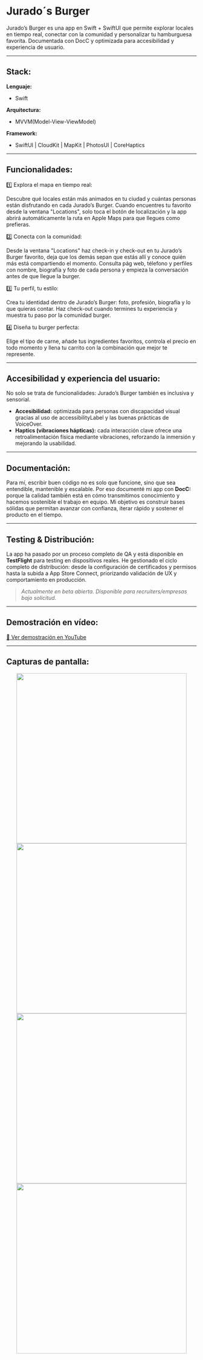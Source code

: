 # Jurado´s Burger
Jurado’s Burger es una app en Swift + SwiftUI que permite explorar locales en tiempo real, conectar con la comunidad y personalizar tu hamburguesa favorita. Documentada con DocC y optimizada para accesibilidad y experiencia de usuario.

---

## Stack:
**Lenguaje:**
- Swift
  
**Arquitectura:** 
- MVVM(Model-View-ViewModel)
  
**Framework:**
- SwiftUI | CloudKit | MapKit | PhotosUI | CoreHaptics

---
  
## Funcionalidades:

1️⃣ Explora el mapa en tiempo real:

Descubre qué locales están más animados en tu ciudad y cuántas personas están disfrutando en cada Jurado’s Burger. Cuando encuentres tu favorito desde la ventana  "Locations", solo toca el botón de localización y la app abrirá automáticamente la ruta en Apple Maps para que llegues como prefieras.

2️⃣ Conecta con la comunidad:

 Desde la ventana "Locations" haz check-in y check-out en tu Jurado’s Burger favorito, deja que los demás sepan que estás allí y conoce quién más está compartiendo el momento. Consulta pág web, télefono y     perfiles con nombre, biografía y foto de cada persona y empieza la conversación antes de que llegue la burger.  

3️⃣ Tu perfil, tu estilo: 

Crea tu identidad dentro de Jurado’s Burger: foto, profesión, biografía y lo que quieras contar. Haz check-out cuando termines tu experiencia y muestra tu paso por la comunidad burger.

4️⃣ Diseña tu burger perfecta: 

Elige el tipo de carne, añade tus ingredientes favoritos, controla el precio en todo momento y llena tu carrito con la combinación que mejor te represente.

---

## Accesibilidad y experiencia del usuario:
No solo se trata de funcionalidades: Jurado’s Burger también es inclusiva y sensorial.

- **Accesibilidad:** optimizada para personas con discapacidad visual gracias al uso de accessibilityLabel y las buenas prácticas de VoiceOver.
- **Haptics (vibraciones hápticas):** cada interacción clave ofrece una retroalimentación física mediante vibraciones, reforzando la inmersión y mejorando la usabilidad.

---

## Documentación:
Para mí, escribir buen código no es solo que funcione, sino que sea entendible, mantenible y escalable. Por eso documenté mi app con **DocC:** porque la calidad también está en cómo transmitimos conocimiento y hacemos sostenible el trabajo en equipo. Mi objetivo es construir bases sólidas que permitan avanzar con confianza, iterar rápido y sostener el producto en el tiempo.

---
## Testing & Distribución:
La app ha pasado por un proceso completo de QA y está disponible en **TestFlight** para testing en dispositivos reales. He gestionado el ciclo completo de distribución: desde la configuración de certificados y permisos hasta la subida a App Store Connect, priorizando validación de UX y comportamiento en producción.

> *Actualmente en beta abierta. Disponible para recruiters/empresas bajo solicitud.*

---

## Demostración en vídeo:
[🎥 Ver demostración en YouTube](https://youtu.be/F1Vpc6EQMIo?si=7noyBFnNcdGPZZlu)

---

## Capturas de pantalla:
<p align="center">
  <img src="https://github.com/user-attachments/assets/759b82ee-a9e9-496d-946d-7f34278c201f" width="450">
  <img src="https://github.com/user-attachments/assets/85b8ece4-08d5-49b3-bf63-8441fadc14b5" width="450">
  <img src="https://github.com/user-attachments/assets/f84a41bd-8990-42f4-a85e-d38911148af0" width="450">
  <img src="https://github.com/user-attachments/assets/f8951580-3ca7-4101-bc10-2b005ef5f47c" width="450"> 
</p> 

